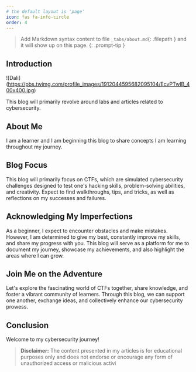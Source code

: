 ```yaml
---
# the default layout is 'page'
icon: fas fa-info-circle
order: 4
---
```


> Add Markdown syntax content to file `_tabs/about.md`{: .filepath } and it will show up on this page.
{: .prompt-tip }
## Introduction
![Dali] (https://pbs.twimg.com/profile_images/1912044595682095104/EcvPTwlB_400x400.jpg)


This blog will primarily revolve around labs and articles related to cybersecurity.

## About Me

I am a learner and I am beginning this blog to share concepts I am learning throughout my journey.

## Blog Focus

This blog will primarily focus on CTFs, which are simulated cybersecurity challenges designed to test one's hacking skills, problem-solving abilities, and creativity. Expect to find walkthroughs, tips, and tricks, as well as reflections on my successes and failures.

## Acknowledging My Imperfections

As a beginner, I expect to encounter obstacles and make mistakes. However, I am determined to give my best, constantly improve my skills, and share my progress with you. This blog will serve as a platform for me to document my journey, showcase my achievements, and also highlight the areas where I can grow.

## Join Me on the Adventure

Let's explore the fascinating world of CTFs together, share knowledge, and foster a vibrant community of learners. Through this blog, we can support one another, exchange ideas, and collectively enhance our cybersecurity prowess.

## Conclusion

Welcome to my cybersecurity journey!  

> **Disclaimer:** The content presented in my articles is for educational purposes only and does not endorse or encourage any form of unauthorized access or malicious activi